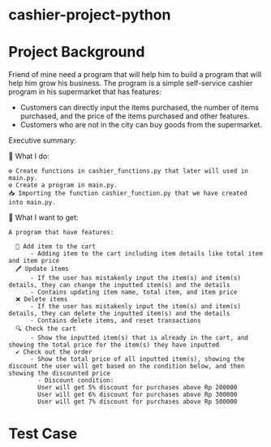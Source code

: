 # cashier-project-python

# Project Background

Friend of mine need a program that will help him to build a program that will help him grow his business. The program is a simple self-service cashier program in his supermarket that has features: 
- Customers can directly input the items purchased, the number of items purchased, and the price of the items purchased and other features.
- Customers who are not in the city can buy goods from the supermarket.

Executive summary: 

🔧 What I do:

    ⚙️ Create functions in cashier_functions.py that later will used in main.py. 
    ⚙️ Create a program in main.py. 
    📥 Importing the function cashier_function.py that we have created into main.py. 

🎯 What I want to get: 

    A program that have features: 
    
      🛒 Add item to the cart
          - Adding item to the cart including item details like total item and item price
      🖊️ Update items
          - If the user has mistakenly input the item(s) and item(s) details, they can change the inputted item(s) and the details
          - Contains updating item name, total item, and item price
      ❌ Delete items 
          - If the user has mistakenly input the item(s) and item(s) details, they can delete the inputted item(s) and the details
          - Contains delete items, and reset transactions
      🔍 Check the cart 
          - Show the inputted item(s) that is already in the cart, and showing the total price for the item(s) they have inputted
      ✔️ Check out the order
          - Show the total price of all inputted item(s), showing the discount the user will get based on the condition below, and then showing the discounted price
            - Discount condition:
            User will get 5% discount for purchases above Rp 200000
            User will get 6% discount for purchases above Rp 300000
            User will get 7% discount for purchases above Rp 500000
   
   # Test Case
